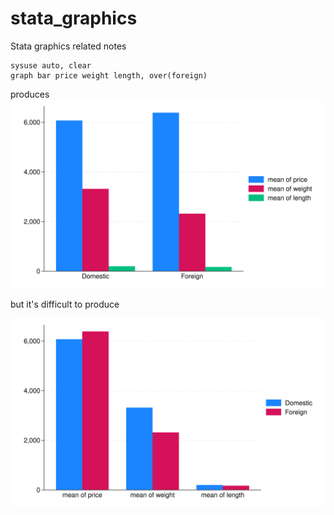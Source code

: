 # stata_graphics
Stata graphics related notes

```
sysuse auto, clear
graph bar price weight length, over(foreign)
```
produces ![bars for each variables over category of foreign](./bar1.svg)

but it's difficult to produce

![bars for category of foreign grouped by each variable](./bar2.svg)

